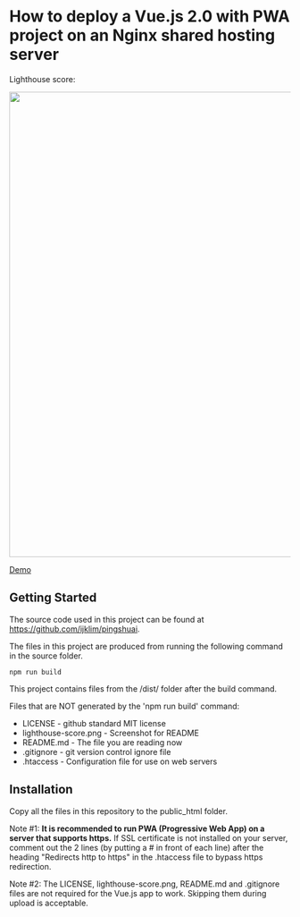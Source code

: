 # How to deploy a Vue.js 2.0 with PWA project on an Nginx shared hosting server

Lighthouse score:

<p align="center">
  <img src="https://github.com/ijklim/deploy_vue_shared_hosting/blob/master/lighthouse-score.png" width="832px">
</p>

[Demo](https://pingshuai.aiwebstudio.com)

## Getting Started

The source code used in this project can be found at https://github.com/ijklim/pingshuai.

The files in this project are produced from running the following command in the source folder.

```
npm run build
```

This project contains files from the /dist/ folder after the build command.

Files that are NOT generated by the 'npm run build' command:
* LICENSE - github standard MIT license
* lighthouse-score.png - Screenshot for README
* README.md - The file you are reading now
* .gitignore - git version control ignore file
* .htaccess - Configuration file for use on web servers


## Installation

Copy all the files in this repository to the public_html folder.

Note #1: **It is recommended to run PWA (Progressive Web App) on a server that supports https.** If SSL certificate is not installed on your server, comment out the 2 lines (by putting a # in front of each line) after the heading "Redirects http to https" in the .htaccess file to bypass https redirection.

Note #2: The LICENSE, lighthouse-score.png, README.md and .gitignore files are not required for the Vue.js app to work. Skipping them during upload is acceptable.